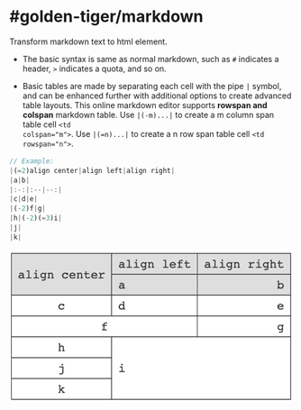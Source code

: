 # #golden-tiger/markdown

Transform markdown text to html element.

- The basic syntax is same as normal markdown, such as <code>#</code> indicates a header, <code>></code> indicates a quota, and so on.

- Basic tables are made by separating each cell with the pipe <code>|</code> symbol, and can be enhanced further with additional options to create advanced table layouts. This online markdown editor supports <strong>rowspan and colspan</strong> markdown table.
Use <code>|(-m)...|</code> to create a m column span table cell <code>&lt;td colspan="m"&gt;</code>.
Use <code>|(=n)...|</code> to create a n row span table cell <code>&lt;td rowspan="n"&gt;</code>.
```js
// Example:
|(=2)align center|align left|align right|
|a|b|
|:-:|:--|--:|
|c|d|e|
|(-2)f|g|
|h|(-2)(=3)i|
|j|
|k|
```
![markdown-example](./markdown-example.png)


